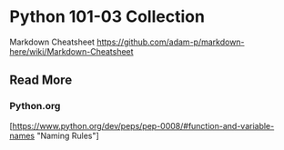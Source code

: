 # Python 101-03 Collection


Markdown Cheatsheet
https://github.com/adam-p/markdown-here/wiki/Markdown-Cheatsheet

## Read More

### Python.org
[https://www.python.org/dev/peps/pep-0008/#function-and-variable-names "Naming Rules"]


